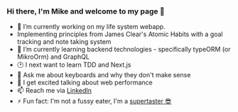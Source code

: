 ### Hi there, I'm Mike and welcome to my page 👋

* 🔭 I’m currently working on my life system webapp. 
* Implementing principles from James Clear's Atomic Habits with a goal tracking and note taking system
* 🌱 I’m currently learning backend technologies - specifically typeORM (or MikroOrm) and GraphQL
* 🕑 I next want to learn TDD and Next.js
* 💬 Ask me about keyboards and why they don't make sense
* 📨 I get excited talking about web performance
* 📫 Reach me via [LinkedIn](https://www.linkedin.com/in/michael-murray-80b876136/)
* ⚡ Fun fact: I'm not a fussy eater, I'm a [supertaster 😎](https://en.wikipedia.org/wiki/Supertaster)

